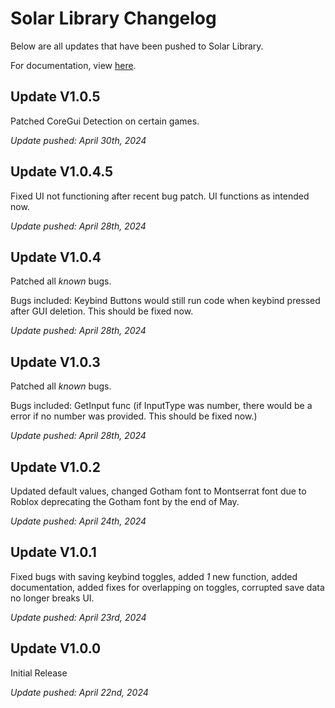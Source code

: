 # Solar Library Changelog
Below are all updates that have been pushed to Solar Library.

For documentation, view [here](https://github.com/xurel7/Solar-Library/blob/main/documentation.md).

## Update V1.0.5
Patched CoreGui Detection on certain games.

*Update pushed: April 30th, 2024*

## Update V1.0.4.5
Fixed UI not functioning after recent bug patch. UI functions as intended now.

*Update pushed: April 28th, 2024*


## Update V1.0.4
Patched all *known* bugs.

Bugs included: Keybind Buttons would still run code when keybind pressed after GUI deletion. This should be fixed now.

*Update pushed: April 28th, 2024*

## Update V1.0.3
Patched all *known* bugs.

Bugs included: GetInput func (if InputType was number, there would be a error if no number was provided. This should be fixed now.)

*Update pushed: April 28th, 2024*

## Update V1.0.2
Updated default values, changed Gotham font to Montserrat font due to Roblox deprecating the Gotham font by the end of May.

*Update pushed: April 24th, 2024*

## Update V1.0.1
Fixed bugs with saving keybind toggles, added *1* new function, added documentation, added fixes for overlapping on toggles, corrupted save data no longer breaks UI.

*Update pushed: April 23rd, 2024*

## Update V1.0.0
Initial Release

*Update pushed: April 22nd, 2024*
